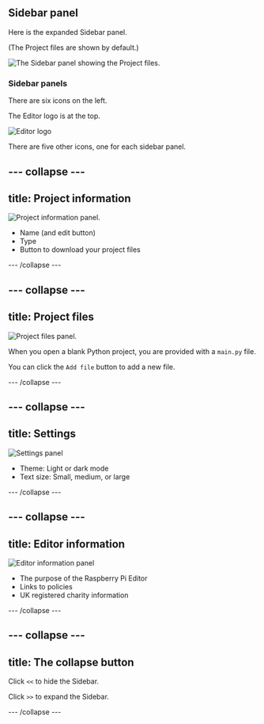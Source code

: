 ## Sidebar panel

Here is the expanded Sidebar panel.

(The Project files are shown by default.)

![The Sidebar panel showing the Project files.](images/project-files-python.png)

### Sidebar panels

There are six icons on the left.

The Editor logo is at the top.

![Editor logo](images/<>.png)

There are five other icons, one for each sidebar panel.

--- collapse ---
---
title: Project information
---

![Project information panel.](images/sidepanel-projects-info-python.png)

+ Name (and edit button)
+ Type
+ Button to download your project files

--- /collapse ---

--- collapse ---
---
title: Project files
---

![Project files panel.](images/project-files-python.png)

When you open a blank Python project, you are provided with a `main.py` file.

You can click the `Add file` button to add a new file.

--- /collapse ---

--- collapse ---
---
title: Settings
---

![Settings panel](images/sidebar-settings-pythhon.png)

+ Theme: Light or dark mode
+ Text size: Small, medium, or large

--- /collapse ---

--- collapse ---
---
title: Editor information
---

![Editor information panel](images/sidebar-info-python.png)

+ The purpose of the Raspberry Pi Editor
+ Links to policies
+ UK registered charity information

--- /collapse ---

--- collapse ---
---
title: The collapse button
---

Click `<<` to hide the Sidebar.

Click `>>` to expand the Sidebar.

--- /collapse ---
